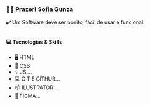 <h3>👩‍🦱  Prazer! Sofia Gunza</h3>

<p>✔️ Um Software deve ser bonito, fácil de usar e funcional.</p>

##

<h4>💻 Tecnologias & Skills</h4>

- 🖥️ HTML 
- 👯 CSS
- 💡 JS ...
- 💻 GIT E GITHUB...
- 📫 ILUSTRATOR ...
- 💬 FIGMA...



##


